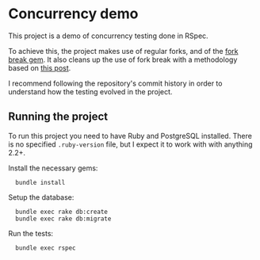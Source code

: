 # Concurrency demo

This project is a demo of concurrency testing done in RSpec.

To achieve this, the project makes use of regular forks, and of the [fork break gem](https://github.com/forkbreak/fork_break).
It also cleans up the use of fork break with a methodology based on [this post](https://coderwall.com/p/cwergq/testing-concurrency-with-rspec-the-easy-way).

I recommend following the repository's commit history in order to understand how the testing evolved in the project.

## Running the project

To run this project you need to have Ruby and PostgreSQL installed. There is no specified `.ruby-version` file,
but I expect it to work with with anything 2.2+.

Install the necessary gems:

```
  bundle install
```

Setup the database:

```
  bundle exec rake db:create
  bundle exec rake db:migrate
```

Run the tests:

```
  bundle exec rspec
```
